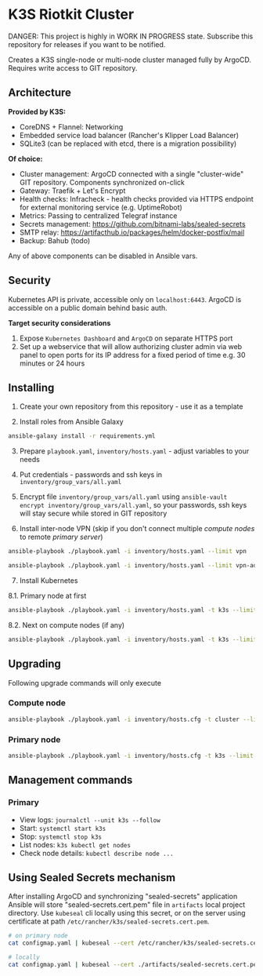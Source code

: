 K3S Riotkit Cluster
===================

DANGER: This project is highly in WORK IN PROGRESS state. Subscribe this repository for releases if you want to be notified.

Creates a K3S single-node or multi-node cluster managed fully by ArgoCD.
Requires write access to GIT repository.

Architecture
------------

**Provided by K3S:**
- CoreDNS + Flannel: Networking
- Embedded service load balancer (Rancher's Klipper Load Balancer)
- SQLite3 (can be replaced with etcd, there is a migration possibility)

**Of choice:**
- Cluster management: ArgoCD connected with a single "cluster-wide" GIT repository. Components synchronized on-click
- Gateway: Traefik + Let's Encrypt
- Health checks: Infracheck - health checks provided via HTTPS endpoint for external monitoring service (e.g. UptimeRobot)
- Metrics: Passing to centralized Telegraf instance
- Secrets management: https://github.com/bitnami-labs/sealed-secrets
- SMTP relay: https://artifacthub.io/packages/helm/docker-postfix/mail
- Backup: Bahub (todo)

Any of above components can be disabled in Ansible vars.

Security
--------

Kubernetes API is private, accessible only on `localhost:6443`. ArgoCD is accessible on a public domain behind basic auth.

**Target security considerations**

1. Expose `Kubernetes Dashboard` and `ArgoCD` on separate HTTPS port
2. Set up a webservice that will allow authorizing cluster admin via web panel to open ports for its IP address for
   a fixed period of time e.g. 30 minutes or 24 hours

Installing 
----------

1. Create your own repository from this repository - use it as a template

2. Install roles from Ansible Galaxy

```bash
ansible-galaxy install -r requirements.yml
```

3. Prepare `playbook.yaml`, `inventory/hosts.yaml` - adjust variables to your needs

4. Put credentials - passwords and ssh keys in `inventory/group_vars/all.yaml`

5. Encrypt file `inventory/group_vars/all.yaml` using `ansible-vault encrypt inventory/group_vars/all.yaml`, so your passwords, ssh keys will stay secure while stored in GIT repository

6. Install inter-node VPN (skip if you don't connect multiple _compute nodes_ to remote _primary server_)

```bash
ansible-playbook ./playbook.yaml -i inventory/hosts.yaml --limit vpn
```

```bash
ansible-playbook ./playbook.yaml -i inventory/hosts.yaml --limit vpn-administrative
```

7. Install Kubernetes

8.1. Primary node at first

```bash
ansible-playbook ./playbook.yaml -i inventory/hosts.yaml -t k3s --limit k3s-primary
```

8.2. Next on compute nodes (if any)

```bash
ansible-playbook ./playbook.yaml -i inventory/hosts.yaml -t k3s --limit k3s-node
```


Upgrading
---------

Following upgrade commands will only execute 

### Compute node

```bash
ansible-playbook ./playbook.yaml -i inventory/hosts.cfg -t cluster --limit k3s-node -e force_k3s_upgrade=true
```

### Primary node

```bash
ansible-playbook ./playbook.yaml -i inventory/hosts.cfg -t k3s --limit k3s-primary -e force_k3s_upgrade=true
```


Management commands
-------------------

### Primary

- View logs: `journalctl --unit k3s --follow`
- Start: `systemctl start k3s`
- Stop: `systemctl stop k3s`
- List nodes: `k3s kubectl get nodes`
- Check node details: `kubectl describe node ...`

Using Sealed Secrets mechanism
------------------------------

After installing ArgoCD and synchronizing "sealed-secrets" application Ansible will store "sealed-secrets.cert.pem" file in `artifacts` local project directory.
Use `kubeseal` cli locally using this secret, or on the server using certificate at path `/etc/rancher/k3s/sealed-secrets.cert.pem`.

```bash
# on primary node
cat configmap.yaml | kubeseal --cert /etc/rancher/k3s/sealed-secrets.cert.pem

# locally
cat configmap.yaml | kubeseal --cert ./artifacts/sealed-secrets.cert.pem
```
